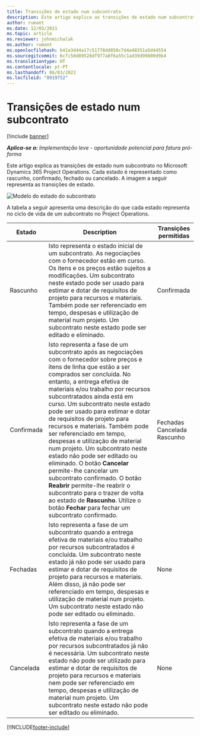 ```yaml
---
title: Transições de estado num subcontrato
description: Este artigo explica as transições de estado num subcontrato no Microsoft Dynamics 365 Project Operations à medida que o subcontrato é criado, executado e fechado.
author: rumant
ms.date: 12/03/2021
ms.topic: article
ms.reviewer: johnmichalak
ms.author: rumant
ms.openlocfilehash: b41e3d44a17c51778dd850c7d4a48351a5d44554
ms.sourcegitcommit: 6cfc50d89528df977a8f6a55c1ad39d99800d9b4
ms.translationtype: HT
ms.contentlocale: pt-PT
ms.lasthandoff: 06/03/2022
ms.locfileid: "8919752"
---
```

# <a name="state-transitions-on-a-subcontract"></a>Transições de estado num subcontrato 

[!include [banner](../../includes/dataverse-preview.md)]

_**Aplica-se a:** Implementação leve - oportunidade potencial para fatura pró-forma_

Este artigo explica as transições de estado num subcontrato no Microsoft Dynamics 365 Project Operations. Cada estado é representado como rascunho, confirmado, fechado ou cancelado. A imagem a seguir representa as transições de estado.

![Modelo do estado do subcontrato](../media/SubconStates.png)  

A tabela a seguir apresenta uma descrição do que cada estado representa no ciclo de vida de um subcontrato no Project Operations.

| Estado | Description | Transições permitidas |
| --- | --- | --- |
| Rascunho | Isto representa o estado inicial de um subcontrato. As negociações com o fornecedor estão em curso. Os itens e os preços estão sujeitos a modificações. Um subcontrato neste estado pode ser usado para estimar e dotar de requisitos de projeto para recursos e materiais. Também pode ser referenciado em tempo, despesas e utilização de material num projeto. Um subcontrato neste estado pode ser editado e eliminado. | Confirmada |
| Confirmada | Isto representa a fase de um subcontrato após as negociações com o fornecedor sobre preços e itens de linha que estão a ser comprados ser concluída. No entanto, a entrega efetiva de materiais e/ou trabalho por recursos subcontratados ainda está em curso. Um subcontrato neste estado pode ser usado para estimar e dotar de requisitos de projeto para recursos e materiais. Também pode ser referenciado em tempo, despesas e utilização de material num projeto. Um subcontrato neste estado não pode ser editado ou eliminado. O botão **Cancelar** permite-lhe cancelar um subcontrato confirmado. O botão **Reabrir** permite-lhe reabrir o subcontrato para o trazer de volta ao estado de **Rascunho**. Utilize o botão **Fechar** para fechar um subcontrato confirmado. | Fechadas <br> Cancelada <br> Rascunho |
| Fechadas | Isto representa a fase de um subcontrato quando a entrega efetiva de materiais e/ou trabalho por recursos subcontratados é concluída. Um subcontrato neste estado já não pode ser usado para estimar e dotar de requisitos de projeto para recursos e materiais. Além disso, já não pode ser referenciado em tempo, despesas e utilização de material num projeto. Um subcontrato neste estado não pode ser editado ou eliminado. | None |
| Cancelada | Isto representa a fase de um subcontrato quando a entrega efetiva de materiais e/ou trabalho por recursos subcontratados já não é necessária. Um subcontrato neste estado não pode ser utilizado para estimar e dotar de requisitos de projeto para recursos e materiais nem pode ser referenciado em tempo, despesas e utilização de material num projeto. Um subcontrato neste estado não pode ser editado ou eliminado. | None |


[!INCLUDE[footer-include](../../includes/footer-banner.md)]

